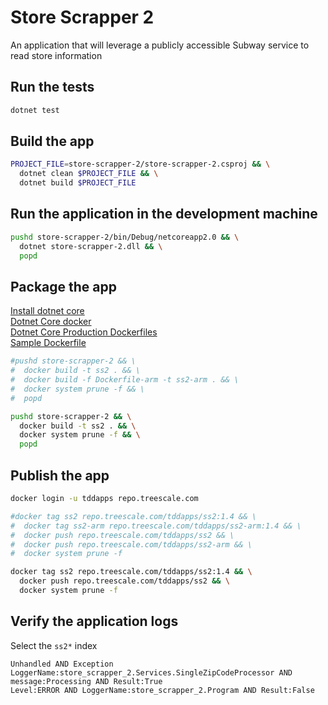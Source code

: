 # Store Scrapper 2  

An application that will leverage a publicly accessible Subway service to read store information  

## Run the tests  

```bash
dotnet test
```

## Build the app  

```bash
PROJECT_FILE=store-scrapper-2/store-scrapper-2.csproj && \
  dotnet clean $PROJECT_FILE && \
  dotnet build $PROJECT_FILE
```

## Run the application in the development machine  

```bash
pushd store-scrapper-2/bin/Debug/netcoreapp2.0 && \
  dotnet store-scrapper-2.dll && \
  popd
```

## Package the app  

[Install dotnet core](https://www.microsoft.com/net/learn/get-started/linuxubuntu)  
[Dotnet Core docker](https://github.com/dotnet/dotnet-docker)  
[Dotnet Core Production Dockerfiles](https://github.com/dotnet/dotnet-docker-samples/tree/master/dotnetapp-prod)  
[Sample Dockerfile](https://github.com/dotnet/dotnet-docker-samples/blob/master/dotnetapp-prod/Dockerfile.arm32)  

```bash
#pushd store-scrapper-2 && \
#  docker build -t ss2 . && \
#  docker build -f Dockerfile-arm -t ss2-arm . && \
#  docker system prune -f && \
#  popd

pushd store-scrapper-2 && \
  docker build -t ss2 . && \
  docker system prune -f && \
  popd
```

## Publish the app  

```bash
docker login -u tddapps repo.treescale.com

#docker tag ss2 repo.treescale.com/tddapps/ss2:1.4 && \
#  docker tag ss2-arm repo.treescale.com/tddapps/ss2-arm:1.4 && \
#  docker push repo.treescale.com/tddapps/ss2 && \
#  docker push repo.treescale.com/tddapps/ss2-arm && \
#  docker system prune -f

docker tag ss2 repo.treescale.com/tddapps/ss2:1.4 && \
  docker push repo.treescale.com/tddapps/ss2 && \
  docker system prune -f
```

## Verify the application logs  

Select the `ss2*` index 

```
Unhandled AND Exception
LoggerName:store_scrapper_2.Services.SingleZipCodeProcessor AND message:Processing AND Result:True
Level:ERROR AND LoggerName:store_scrapper_2.Program AND Result:False
```
